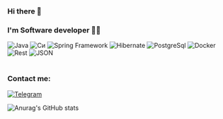 ### Hi there 👋

### I'm Software developer 👨‍💻
![Java](https://img.shields.io/badge/-Java_11-lightgrey?style=for-the-badge&logo=oracle&logoColor=red)
![Cи](https://img.shields.io/badge/C-lightgrey?style=for-the-badge&logo=C&logoColor=6296CC)
![Spring Framework](https://img.shields.io/badge/-Spring-lightgrey?style=for-the-badge&logo=Spring&logoColor=green)
![Hibernate](https://img.shields.io/badge/-Hibernate_ORM-lightgrey?style=for-the-badge&logo=Hibernate)
![PostgreSql](https://img.shields.io/badge/-PostgreSql-lightgrey?style=for-the-badge&logo=PostgreSql&logoColor=black)
![Docker](https://img.shields.io/badge/-Docker-lightgrey?style=for-the-badge&logo=Docker)
![Rest](https://img.shields.io/badge/-Rest_API-lightgrey?style=for-the-badge)
![JSON](https://img.shields.io/static/v1?style=for-the-badge&message=JSON&color=lightgrey&logo=JSON&logoColor=FFFFFF&label=)
<br><br>


### Contact me:
[![Telegram](https://img.shields.io/badge/-Telegram-lightgrey?style=for-the-badge&logo=telegram)](https://t.me/abhi_ss35)

![Anurag's GitHub stats](https://github-readme-stats.vercel.app/api?username=abhishekfresh&show_icons=true&hide=stars)
